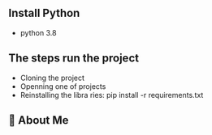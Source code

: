 
## Install Python

 - python  3.8

 ## The steps run the project

 - Cloning the project
-  Openning one of projects
-  Reinstalling the libra ries: pip install -r requirements.txt


## 🚀 About Me

